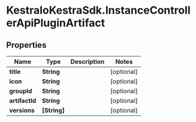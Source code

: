 # KestraIoKestraSdk.InstanceControllerApiPluginArtifact

## Properties

Name | Type | Description | Notes
------------ | ------------- | ------------- | -------------
**title** | **String** |  | [optional] 
**icon** | **String** |  | [optional] 
**groupId** | **String** |  | [optional] 
**artifactId** | **String** |  | [optional] 
**versions** | **[String]** |  | [optional] 


